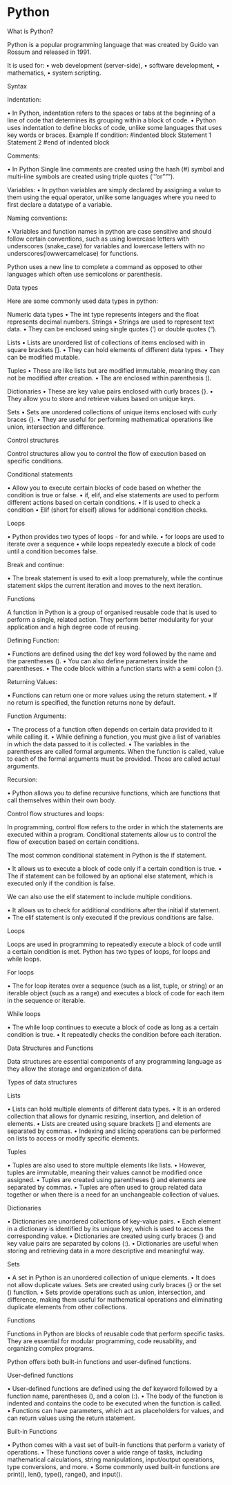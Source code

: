 # Python
What is Python?

Python is a popular programming language that was created by Guido van Rossum and released in 1991.

It is used for:
•	web development (server-side),
•	software development,
•	mathematics,
•	system scripting.

Syntax

Indentation: 

•	In Python, indentation refers to the spaces or tabs at the beginning of a line of code that determines its grouping within a block of code.
•	 Python uses indentation to define blocks of code, unlike some languages that uses key words or braces.
Example
If condition:
       #indented block
        Statement 1
        Statement 2
        #end of indented block

Comments: 

•	In Python Single line comments are created using the hash (#) symbol and multi-line symbols are created using triple quotes (’’’or”””).

Variables: 
•	In python variables are simply declared by assigning a value to them using the equal operator, unlike some languages where you need to first declare a datatype of a variable.

Naming conventions: 

•	Variables and function names in python are case sensitive and should follow certain conventions, such as using lowercase letters with underscores (snake_case) for variables and lowercase letters with no underscores(lowwercamelcase) for functions.

Python uses a new line to complete a command as opposed to other languages which often use semicolons or parenthesis. 

Data types

Here are some commonly used data types in python:

Numeric data types
•	The int type represents integers and the float represents decimal numbers.
Strings
•	Strings are used to represent text data.
•	They can be enclosed using single quotes (‘) or double quotes (“).

Lists
•	Lists are unordered list of collections of items enclosed with in square brackets [].
•	They can hold elements of different data types.
•	They can be modified mutable.

Tuples
•	These are like lists but are modified immutable, meaning they can not be modified after creation.
•	The are enclosed within parenthesis ().

Dictionaries
•	These are key value pairs enclosed with curly braces {}.
•	They allow you to store and retrieve values based on unique keys.

Sets
•	Sets are unordered collections of unique items enclosed with curly braces {}.
•	They are useful for performing mathematical operations like union, intersection and difference.

Control structures

Control structures allow you to control the flow of execution based on specific conditions.

Conditional statements

•	Allow you to execute certain blocks of code based on whether the condition is true or false.
•	if, elif, and else statements are used to perform different actions based on certain conditions.
•	If is used to check a condition
•	Elif (short for elseif) allows for additional condition checks.

Loops

•	Python provides two types of loops - for and while. 
•	for loops are used to iterate over a sequence
•	 while loops repeatedly execute a block of code until a condition becomes false. 

Break and continue:

•	 The break statement is used to exit a loop prematurely, while the continue statement skips the current iteration and moves to the next iteration.

Functions

A function in Python is a group of organised reusable code that is used to perform a single, related action. They perform better modularity for your application and a high degree code of reusing.

Defining Function:

•	Functions are defined using the def key word followed by the name and the parentheses ().
•	You can also define parameters inside the parentheses.
•	The code block within a function starts with a semi colon (:).


Returning Values:

•	Functions can return one or more values using the return statement.
•	If no return is specified, the function returns none by default.

Function Arguments:

•	The process of a function often depends on certain data provided to it while calling it. 
•	While defining a function, you must give a list of variables in which the data passed to it is collected. 
•	The variables in the parentheses are called formal arguments.
When the function is called, value to each of the formal arguments must be provided. Those are called actual arguments.

Recursion:

•	Python allows you to define recursive functions, which are functions that call themselves within their own body.


Control flow structures and loops:

In programming, control flow refers to the order in which the statements are executed within a program. Conditional statements allow us to control the flow of execution based on certain conditions. 

The most common conditional statement in Python is the if statement.

•	It allows us to execute a block of code only if a certain condition is true. 
•	The if statement can be followed by an optional else statement, which is executed only if the condition is false.

We can also use the elif statement to include multiple conditions.

•	It allows us to check for additional conditions after the initial if statement.
•	 The elif statement is only executed if the previous conditions are false.


Loops

Loops are used in programming to repeatedly execute a block of code until a certain condition is met. Python has two types of loops, for loops and while loops.

For loops

•	The for loop iterates over a sequence (such as a list, tuple, or string) or an iterable object (such as a range) and executes a block of code for each item in the sequence or iterable.

While loops

•	The while loop continues to execute a block of code as long as a certain condition is true. 
•	It repeatedly checks the condition before each iteration.

Data Structures and Functions

Data structures are essential components of any programming language as they allow the storage and organization of data.

Types of data structures

Lists

•	Lists can hold multiple elements of different data types.
•	It is an ordered collection that allows for dynamic resizing, insertion, and deletion of elements. 
•	Lists are created using square brackets [] and elements are separated by commas. 
•	Indexing and slicing operations can be performed on lists to access or modify specific elements.

Tuples

•	Tuples are also used to store multiple elements like lists.
•	However, tuples are immutable, meaning their values cannot be modified once assigned. 
•	Tuples are created using parentheses () and elements are separated by commas.
•	Tuples are often used to group related data together or when there is a need for an unchangeable collection of values.

Dictionaries

•	Dictionaries are unordered collections of key-value pairs. 
•	Each element in a dictionary is identified by its unique key, which is used to access the corresponding value.
•	 Dictionaries are created using curly braces {} and key value pairs are separated by colons (:). 
•	Dictionaries are useful when storing and retrieving data in a more descriptive and meaningful way.

Sets

•	A set in Python is an unordered collection of unique elements.
•	 It does not allow duplicate values. Sets are created using curly braces {} or the set () function. 
•	Sets provide operations such as union, intersection, and difference, making them useful for mathematical operations and eliminating duplicate elements from other collections.

Functions

Functions in Python are blocks of reusable code that perform specific tasks. They are essential for modular programming, code reusability, and organizing complex programs. 

Python offers both built-in functions and user-defined functions.

User-defined functions

•	User-defined functions are defined using the def keyword followed by a function name, parentheses (), and a colon (:). 
•	The body of the function is indented and contains the code to be executed when the function is called. 
•	Functions can have parameters, which act as placeholders for values, and can return values using the return statement.

Built-in Functions

•	Python comes with a vast set of built-in functions that perform a variety of operations. 
•	These functions cover a wide range of tasks, including mathematical calculations, string manipulations, input/output operations, type conversions, and more. 
•	Some commonly used built-in functions are print(), len(), type(), range(), and input().



